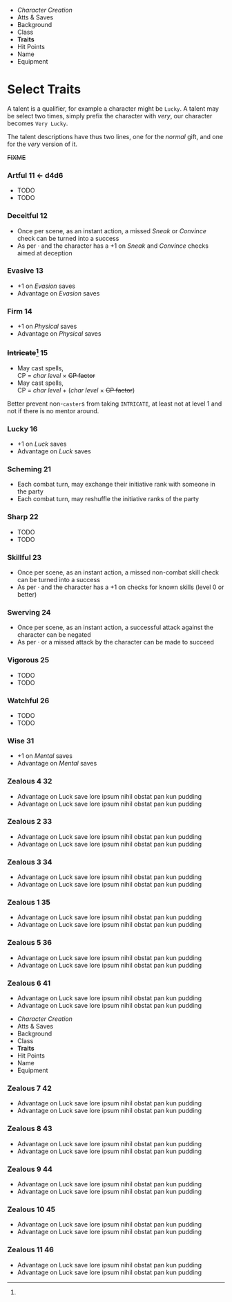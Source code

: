 
<!-- .margin.compass -->
* _Character Creation_
* Atts & Saves
* Background
* Class
* **Traits**
* Hit Points
* Name
* Equipment


# Select Traits

A talent is a qualifier, for example a character might be `Lucky`. A talent may be select two times, simply prefix the character with _very_, our character becomes `Very Lucky`.

The talent descriptions have thus two lines, one for the _normal_ gift, and one for the _very_ version of it.

~~FIXME~~

<!-- vvv ← d4d6 -->


<!-- <div.trait> -->

### Artful **11 ← d4d6**
* TODO
* TODO

<!-- </div> -->

<!-- <div.trait> -->

### Deceitful **12**
* Once per scene, as an instant action, a missed _Sneak_ or _Convince_ check can be turned into a success
* As per · and the character has a +1 on _Sneak_ and _Convince_ checks aimed at deception

<!-- </div> -->

<!-- <div.trait> -->

### Evasive **13**
* +1 on _Evasion_ saves
* Advantage on _Evasion_ saves

<!-- </div> -->

<!-- <div.trait> -->

### Firm **14**
* +1 on _Physical_ saves
* Advantage on _Physical_ saves

<!-- </div> -->

<!-- <div.trait> -->

### ~~Intricate~~[^1] **15**
* May cast spells,<br/>CP = _char level_ × ~~CP factor~~
* May cast spells,<br/>CP = _char level_ + (_char level_ × ~~CP factor~~)

[^1]:
  Better prevent non-`caster`s from taking `INTRICATE`, at least not at level 1 and not if there is no mentor around.

<!-- </div> -->

<!-- <div.trait> -->

### Lucky **16**
* +1 on _Luck_ saves
* Advantage on _Luck_ saves

<!-- </div> -->

<!-- <div.trait> -->

### Scheming **21**
* Each combat turn,  may exchange their initiative rank with someone in the party
* Each combat turn,  may reshuffle the initiative ranks of the party

<!-- </div> -->

<!-- <div.trait> -->

### Sharp **22**
* TODO
* TODO

<!-- </div> -->

<!-- <div.trait> -->

### Skillful **23**
* Once per scene, as an instant action, a missed non-combat skill check can be turned into a success
* As per · and the character has a +1 on checks for known skills (level 0 or better)

<!-- </div> -->

<!-- <div.trait> -->

### Swerving **24**
* Once per scene, as an instant action, a successful attack against the character can be negated
* As per · or a missed attack by the character can be made to succeed

<!-- </div> -->

<!-- <div.trait> -->

### Vigorous **25**
* TODO
* TODO

<!-- </div> -->

<!-- <div.trait> -->

### Watchful **26**
* TODO
* TODO

<!-- </div> -->

<!-- <div.trait> -->

### Wise **31**
* +1 on _Mental_ saves
* Advantage on _Mental_ saves

<!-- </div> -->

<!-- <div.trait> -->

### Zealous 4 **32**
* Advantage on Luck save lore ipsum nihil obstat pan kun pudding
* Advantage on Luck save lore ipsum nihil obstat pan kun pudding

<!-- </div> -->

<!-- <div.trait> -->

### Zealous 2 **33**
* Advantage on Luck save lore ipsum nihil obstat pan kun pudding
* Advantage on Luck save lore ipsum nihil obstat pan kun pudding

<!-- </div> -->

<!-- <div.trait> -->

### Zealous 3 **34**
* Advantage on Luck save lore ipsum nihil obstat pan kun pudding
* Advantage on Luck save lore ipsum nihil obstat pan kun pudding

<!-- </div> -->

<!-- <div.trait> -->

### Zealous 1 **35**
* Advantage on Luck save lore ipsum nihil obstat pan kun pudding
* Advantage on Luck save lore ipsum nihil obstat pan kun pudding

<!-- </div> -->

<!-- <div.trait> -->

### Zealous 5 **36**
* Advantage on Luck save lore ipsum nihil obstat pan kun pudding
* Advantage on Luck save lore ipsum nihil obstat pan kun pudding

<!-- </div> -->

<!-- <div.trait> -->

### Zealous 6 **41**
* Advantage on Luck save lore ipsum nihil obstat pan kun pudding
* Advantage on Luck save lore ipsum nihil obstat pan kun pudding

<!-- </div> -->


<!-- PAGE BREAK traits -->

<!-- .margin.compass -->
* _Character Creation_
* Atts & Saves
* Background
* Class
* **Traits**
* Hit Points
* Name
* Equipment


<!-- <div.trait> -->

### Zealous 7 **42**
* Advantage on Luck save lore ipsum nihil obstat pan kun pudding
* Advantage on Luck save lore ipsum nihil obstat pan kun pudding

<!-- </div> -->

<!-- <div.trait> -->

### Zealous 8 **43**
* Advantage on Luck save lore ipsum nihil obstat pan kun pudding
* Advantage on Luck save lore ipsum nihil obstat pan kun pudding

<!-- </div> -->

<!-- <div.trait> -->

### Zealous 9 **44**
* Advantage on Luck save lore ipsum nihil obstat pan kun pudding
* Advantage on Luck save lore ipsum nihil obstat pan kun pudding

<!-- </div> -->

<!-- <div.trait> -->

### Zealous 10 **45**
* Advantage on Luck save lore ipsum nihil obstat pan kun pudding
* Advantage on Luck save lore ipsum nihil obstat pan kun pudding

<!-- </div> -->

<!-- <div.trait> -->

### Zealous 11 **46**
* Advantage on Luck save lore ipsum nihil obstat pan kun pudding
* Advantage on Luck save lore ipsum nihil obstat pan kun pudding

<!-- </div> -->

